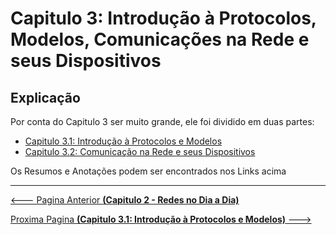 # Capitulo 3: Introdução à Protocolos, Modelos, Comunicações na Rede e seus Dispositivos

## Explicação

Por conta do Capitulo 3 ser muito grande, ele foi dividido em duas partes:
- [Capitulo 3.1: Introdução à Protocolos e Modelos](03.1_Introducao_Protocolos_Modelos.md)
- [Capitulo 3.2: Comunicação na Rede e seus Dispositivos](03.2_Dispostivos_Comunicacoes.md)

Os Resumos e Anotações podem ser encontrados nos Links acima

---

[<--- Pagina Anterior **(Capitulo 2 - Redes no Dia a Dia)**](02-Redes_no_dia_dia.md)

[Proxima Pagina **(Capitulo 3.1: Introdução à Protocolos e Modelos)** --->](03.1_Introducao_Protocolos_Modelos.md)